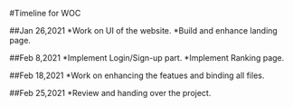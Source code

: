 #Timeline for WOC

##Jan 26,2021
*Work on UI of the website.
*Build and enhance landing page.

##Feb 8,2021
*Implement Login/Sign-up part.
*Implement Ranking page.

##Feb 18,2021
*Work on enhancing the featues and binding all files.

##Feb 25,2021
*Review and handing over the project.